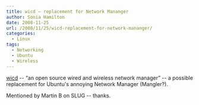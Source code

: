 ```yaml
---
title: wicd – replacement for Network Mananger
author: Sonia Hamilton
date: 2008-11-25
url: /2008/11/25/wicd-replacement-for-network-mananger/
categories:
  - Linux
tags:
  - Networking
  - Ubuntu
  - Wireless
---
```

[wicd][1] -- &#8220;an open source wired and wireless network manager&#8221; -- a possible replacement for Ubuntu's annoying Network Manager (Mangler?).

<!--more-->

Mentioned by Martin B on SLUG -- thanks.

 [1]: http://wicd.sourceforge.net/
